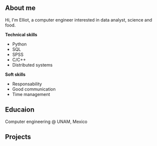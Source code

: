## About me
Hi, I'm Elliot, a computer engineer interested in data analyst, science and food. 

**Technical skills**
- Python
- SQL
- SPSS
- C/C++
- Distributed systems

**Soft skills**
- Responsability
- Good communication
- Time management

## Educaion
Computer engineering @ UNAM, Mexico

## Projects
